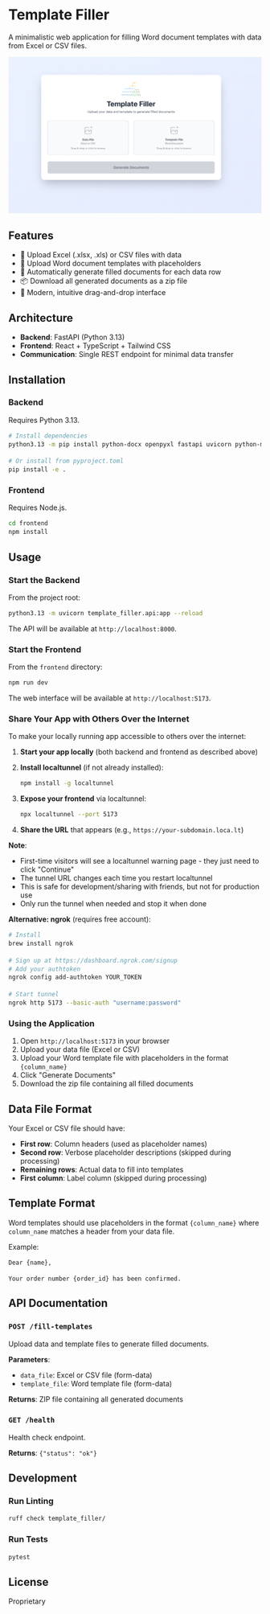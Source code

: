 # Template Filler

A minimalistic web application for filling Word document templates with data from Excel or CSV files.

<img src="app.png" alt="Template Filler App" width="800">

## Features

- 📄 Upload Excel (.xlsx, .xls) or CSV files with data
- 📝 Upload Word document templates with placeholders
- 🔄 Automatically generate filled documents for each data row
- 📦 Download all generated documents as a zip file
- 🎨 Modern, intuitive drag-and-drop interface

## Architecture

- **Backend**: FastAPI (Python 3.13)
- **Frontend**: React + TypeScript + Tailwind CSS
- **Communication**: Single REST endpoint for minimal data transfer

## Installation

### Backend

Requires Python 3.13.

```bash
# Install dependencies
python3.13 -m pip install python-docx openpyxl fastapi uvicorn python-multipart

# Or install from pyproject.toml
pip install -e .
```

### Frontend

Requires Node.js.

```bash
cd frontend
npm install
```

## Usage

### Start the Backend

From the project root:

```bash
python3.13 -m uvicorn template_filler.api:app --reload
```

The API will be available at `http://localhost:8000`.

### Start the Frontend

From the `frontend` directory:

```bash
npm run dev
```

The web interface will be available at `http://localhost:5173`.

### Share Your App with Others Over the Internet

To make your locally running app accessible to others over the internet:

1. **Start your app locally** (both backend and frontend as described above)

2. **Install localtunnel** (if not already installed):
   ```bash
   npm install -g localtunnel
   ```

3. **Expose your frontend** via localtunnel:
   ```bash
   npx localtunnel --port 5173
   ```

4. **Share the URL** that appears (e.g., `https://your-subdomain.loca.lt`)

**Note**:
- First-time visitors will see a localtunnel warning page - they just need to click "Continue"
- The tunnel URL changes each time you restart localtunnel
- This is safe for development/sharing with friends, but not for production use
- Only run the tunnel when needed and stop it when done

**Alternative: ngrok** (requires free account):
```bash
# Install
brew install ngrok

# Sign up at https://dashboard.ngrok.com/signup
# Add your authtoken
ngrok config add-authtoken YOUR_TOKEN

# Start tunnel
ngrok http 5173 --basic-auth "username:password"
```

### Using the Application

1. Open `http://localhost:5173` in your browser
2. Upload your data file (Excel or CSV)
3. Upload your Word template file with placeholders in the format `{column_name}`
4. Click "Generate Documents"
5. Download the zip file containing all filled documents

## Data File Format

Your Excel or CSV file should have:
- **First row**: Column headers (used as placeholder names)
- **Second row**: Verbose placeholder descriptions (skipped during processing)
- **Remaining rows**: Actual data to fill into templates
- **First column**: Label column (skipped during processing)

## Template Format

Word templates should use placeholders in the format `{column_name}` where `column_name` matches a header from your data file.

Example:
```
Dear {name},

Your order number {order_id} has been confirmed.
```

## API Documentation

### `POST /fill-templates`

Upload data and template files to generate filled documents.

**Parameters**:
- `data_file`: Excel or CSV file (form-data)
- `template_file`: Word template file (form-data)

**Returns**: ZIP file containing all generated documents

### `GET /health`

Health check endpoint.

**Returns**: `{"status": "ok"}`

## Development

### Run Linting

```bash
ruff check template_filler/
```

### Run Tests

```bash
pytest
```

## License

Proprietary
